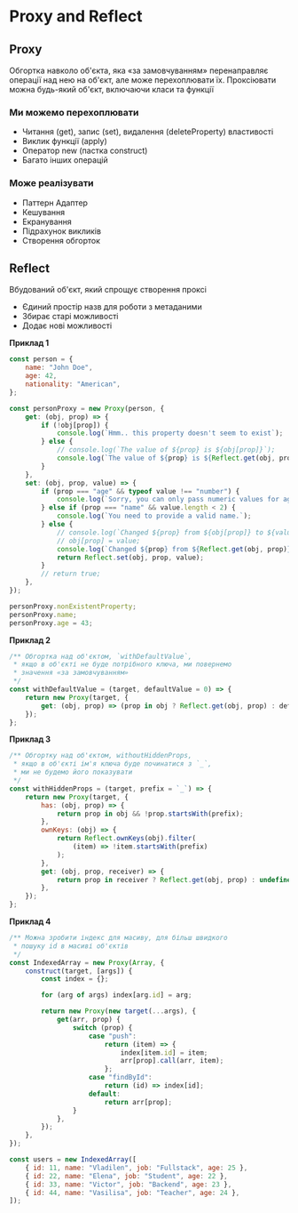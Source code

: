 # Proxy and Reflect

## Proxy

Обгортка навколо об'єкта, яка «за замовчуванням» перенаправляє операції над нею на об'єкт, але може перехоплювати їх. Проксіювати можна будь-який об'єкт, включаючи класи та функції

### Ми можемо перехоплювати

-   Читання (get), запис (set), видалення (deleteProperty) властивості
-   Виклик функції (apply)
-   Оператор new (пастка construct)
-   Багато інших операцій

### Може реалізувати

-   Паттерн Адаптер
-   Кешування
-   Екранування
-   Підрахунок викликів
-   Створення обгорток

## Reflect

Вбудований об'єкт, який спрощує створення проксі

-   Єдиний простір назв для роботи з метаданими
-   Збирає старі можливості
-   Додає нові можливості

**Приклад 1**

```js
const person = {
    name: "John Doe",
    age: 42,
    nationality: "American",
};

const personProxy = new Proxy(person, {
    get: (obj, prop) => {
        if (!obj[prop]) {
            console.log(`Hmm.. this property doesn't seem to exist`);
        } else {
            // console.log(`The value of ${prop} is ${obj[prop]}`);
            console.log(`The value of ${prop} is ${Reflect.get(obj, prop)}`);
        }
    },
    set: (obj, prop, value) => {
        if (prop === "age" && typeof value !== "number") {
            console.log(`Sorry, you can only pass numeric values for age.`);
        } else if (prop === "name" && value.length < 2) {
            console.log(`You need to provide a valid name.`);
        } else {
            // console.log(`Changed ${prop} from ${obj[prop]} to ${value}.`);
            // obj[prop] = value;
            console.log(`Changed ${prop} from ${Reflect.get(obj, prop)} to ${value}`);
            return Reflect.set(obj, prop, value);
        }
        // return true;
    },
});

personProxy.nonExistentProperty;
personProxy.name;
personProxy.age = 43;
```

**Приклад 2**

```js
/** Обгортка над об'єктом, `withDefaultValue`,
 * якщо в об'єкті не буде потрібного ключа, ми повернемо
 * значення «за замовчуванням»
 */
const withDefaultValue = (target, defaultValue = 0) => {
    return new Proxy(target, {
        get: (obj, prop) => (prop in obj ? Reflect.get(obj, prop) : defaultValue),
    });
};
```

**Приклад 3**

```js
/** Обгортку над об'єктом, withoutHiddenProps,
 * якщо в об'єкті ім'я ключа буде починатися з `_`,
 * ми не будемо його показувати
 */
const withHiddenProps = (target, prefix = `_`) => {
    return new Proxy(target, {
        has: (obj, prop) => {
            return prop in obj && !prop.startsWith(prefix);
        },
        ownKeys: (obj) => {
            return Reflect.ownKeys(obj).filter(
                (item) => !item.startsWith(prefix)
            );
        },
        get: (obj, prop, receiver) => {
            return prop in receiver ? Reflect.get(obj, prop) : undefined;
        },
    });
};
```

**Приклад 4**

```js
/** Можна зробити індекс для масиву, для більш швидкого
 * пошуку id в масиві об'єктів
 */
const IndexedArray = new Proxy(Array, {
    construct(target, [args]) {
        const index = {};

        for (arg of args) index[arg.id] = arg;

        return new Proxy(new target(...args), {
            get(arr, prop) {
                switch (prop) {
                    case "push":
                        return (item) => {
                            index[item.id] = item;
                            arr[prop].call(arr, item);
                        };
                    case "findById":
                        return (id) => index[id];
                    default:
                        return arr[prop];
                }
            },
        });
    },
});

const users = new IndexedArray([
    { id: 11, name: "Vladilen", job: "Fullstack", age: 25 },
    { id: 22, name: "Elena", job: "Student", age: 22 },
    { id: 33, name: "Victor", job: "Backend", age: 23 },
    { id: 44, name: "Vasilisa", job: "Teacher", age: 24 },
]);
```
